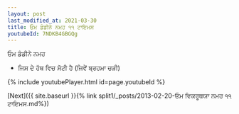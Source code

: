```yaml
---
layout: post
last_modified_at: 2021-03-30
title: ਓਮ ਡੰਡੀਨੇ ਨਮਹ ੧੧ ਟਾਇਮਸ
youtubeId: 7NDKB4GBGQg
---
```

 
 
 ਓਮ ਡੰਡੀਨੇ ਨਮਹ  
 
 -  ਜਿਸ ਦੇ ਹੱਥ ਵਿਚ ਸੋਟੀ ਹੈ (ਜਿਵੇਂ ਬ੍ਰਹਮਾ ਚੜੀ) 
 
  
 
  
 
 
 
 
 
 


{% include youtubePlayer.html id=page.youtubeId %}
 
[Next]({{ site.baseurl }}{% link  split1/_posts/2013-02-20-ਓਮ ਵਿਕਰੂਥਯਾ ਨਮਹ ੧੧ ਟਾਇਮਸ.md%})
 
